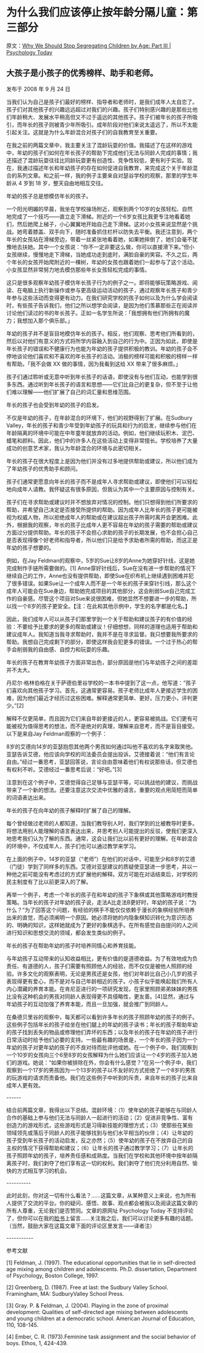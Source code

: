 # 为什么我们应该停止按年龄分隔儿童：第三部分

原文：[Why We Should Stop Segregating Children by Age: Part III | Psychology Today](https://www.psychologytoday.com/us/blog/freedom-learn/200809/why-we-should-stop-segregating-children-age-part-iii)

## 大孩子是小孩子的优秀榜样、助手和老师。

发布于 2008 年 9 月 24 日

当我们认为自己是孩子们最好的榜样、指导者和老师时，是我们成年人太自恋了。孩子们对其他孩子的兴趣远远超过对我们的兴趣。孩子们特别感兴趣的是那些比他们年龄稍大、发展水平稍高但又不过于遥远的其他孩子。孩子们被年长的孩子所吸引，而年长的孩子则被青少年所吸引。成年阶段对他们来说太遥远了，所以不太能引起关注。这就是为什么年龄混合对孩子们的自我教育至关重要。

在我之前的两篇文章中，我主要关注了混龄玩耍的价值。我描述了在这样的游戏中，年幼的孩子们如何在年长孩子的帮助下完成他们无法与同龄人完成的事情；我还描述了混龄玩耍往往比同龄玩耍更有创造性、竞争性较低，更有利于实验。现在，我通过描述年长和年幼孩子的存在如何促进自我教育，来完成这个关于年龄混合的系列文章。和之前一样，我的例子主要来自对瑟谷学校的观察，那里的学生年龄从 4 岁到 18 岁，整天自由地相互交往。

年幼的孩子总是想模仿年长的孩子。

一个阳光明媚的早晨，我坐在学校操场附近，观察到两个10岁的女孩轻松、自然地完成了一个技巧——直立走下滑梯。附近的一个6岁女孩比我更专注地看着她们，然后她爬上梯子，小心翼翼地开始自己走下滑梯。这对小女孩来说显然是个挑战。她弯着膝盖、双手向下，随时准备抓住栏杆以防失去平衡。我还注意到，两个年长的女孩站在滑梯旁边，带着一丝紧张地看着她，如果她摔倒了，她们会毫不犹豫地去扶她。其中一个女孩说：“你不一定非要这么做，你可以直接滑下来。”但小女孩继续，慢慢地走下滑梯，当她成功走到底时，满脸自豪的笑容。不久之后，两个年长的女孩开始爬附近的一棵树，年幼的女孩也跟着她们一起参与了这个活动。小女孩显然非常努力地去模仿那些年长女孩轻松完成的事情。

这只是很多观察年幼孩子模仿年长孩子行为的例子之一。即将能够玩策略游戏、阅读、在电脑上执行新操作或参与更高级运动活动的孩子，通过观察年长孩子和青少年参与这些活动而变得更有动力。在我们研究学校的孩子如何以及为什么学会阅读时，有些孩子告诉我们，他们之所以想学会阅读，是因为他们羡慕那些正在阅读并讨论他们读过的书的年长孩子。正如一名学生所说：「我想拥有他们所拥有的魔力；我想加入那个俱乐部。」

年幼的孩子并不是盲目地模仿年长的孩子。相反，他们观察、思考他们所看到的，然后以对他们有意义的方式将所学内容融入到自己的行为中。正因为如此，即使是年长孩子的错误和不健康行为也能为年幼的孩子提供积极的教训。年幼的孩子会不停地谈论他们喜欢和不喜欢的年长孩子的活动。消极的榜样可能和积极的榜样一样有帮助。「我不会做 XX 做的事情，因为我看到这给 XX 带来了很多麻烦。」

孩子们通过聆听或无意中听到年长孩子的话语，即使没有与他们互动，也能学到很多东西。通过听到年长孩子的语言和思想——它们比自己的更复杂，但不至于让他们难以理解——他们扩展了自己的词汇量和思维范围。

年长的孩子也会受到年幼的孩子的启发。

不仅是年幼的孩子，在年龄混合的环境下，他们的视野得到了扩展。在Sudbury Valley，年长的孩子和青少年受到年幼孩子的玩具和行为的启发，继续参与他们在年龄隔离的环境中可能在中年童年就放弃的活动。例如，他们继续玩积木、泥巴、蜡笔和颜料。因此，他们中的许多人在这些活动上变得非常擅长。学校培养了大量成功的创意艺术家，我认为年龄混合的环境与此密切相关。

年长的孩子在很大程度上是因为他们并没有过多地提供帮助或建议，所以他们成为了年幼孩子的优秀助手和顾问。

孩子们通常更愿意向年长的孩子而不是成年人寻求帮助或建议，即使他们可以轻松地向成年人请教。我怀疑这有很多原因，但我认为其中一个主要原因与控制有关。

孩子们在寻求帮助或建议时并不想放弃对情况的控制。他们只想得到他们所要求的帮助，并希望自己决定是否接受所提供的帮助。因为成年人比年长的孩子更可能被视为权威人物，所以拒绝成年人的帮助或在建议超出孩子所需时离开会更困难。此外，根据我的观察，年长的孩子比成年人更不容易在年幼的孩子需要的帮助或建议方面过分提供帮助。年长的孩子不会担心求助的孩子的长期发展，也不会担心自己是否表现得像个好老师和指导者，所以他们只是给予求助者所需的帮助，而这正是年幼的孩子想要的。

例如，在Jay Feldman的观察中，5岁的Sue让8岁的Anne为她穿好针线，这是她完成制作手链所需要做的。[1] Anne穿好针线后，Sue在没有进一步帮助的情况下继续自己的工作，Anne也没有提供帮助，即使Sue在织布机上继续遇到困难并犯了很多错误。如果Sue让一个成年人而不是一个年长的孩子来穿针引线，那么这个成年人可能会在Sue身边，帮助她完成项目的其他部分，这会削弱Sue自己完成工作的自豪感。尽管这个项目对Sue来说很困难，但她显然不想要进一步的帮助，所以找一个8岁的孩子更安全。【注：在此和其他示例中，学生的名字都是化名。】

因此，我们成年人可以从孩子们那里学到一个关于帮助和建议孩子的有价值的经验：不要给予比要求的更多的帮助或建议！仔细想想，同样的道理也适用于帮助和建议成年人。我知道当我寻求帮助时，我并不是在寻求监督。我只想要我所要求的帮助。我想自己完成剩下的部分，即使这样我会犯更多的错误。一个过于热心的帮手会削弱我的自由感、自控力和玩耍的乐趣。

年长的孩子在教育年幼孩子方面非常出色，部分原因是他们与年幼孩子之间的差距并不太大。

丹尼尔·格林伯格在关于萨德伯里谷学校的一本书中提到了这一点，他写道：“孩子们喜欢向其他孩子学习。首先，这通常更容易。孩子老师比成年人更接近学生的困难，因为他们最近才经历过这些困难。解释通常更简单、更好。压力更小，评判更少。”[2]

解释不仅更简单，而且因为它们来自年龄更接近的人，更容易被挑战。它们更有可能被视为值得思考的想法，而不是绝对的真理，理解来自思考，而不是盲目接受。以下是来自Jay Feldman观察的一个例子：

8岁的艾德向14岁的亚瑟抱怨其他两个男孩如何通过叫他不喜欢的名字来取笑他。亚瑟告诉艾德，他应该向学校的司法委员会提出投诉。艾德接着说：“他们有言论自由。”经过一番思考，亚瑟回答说，言论自由意味着他们有权说那些话，但艾德也有权利不听。艾德经过一番思考后说：“好吧。”[3]

注意到在这个例子中，艾德觉得自己足够与亚瑟平等，可以挑战他的建议，而挑战带来了一个新的想法。还要注意这次交流中优雅的语言。重要的观点用简短而简单的词语表达出来。

年长的孩子在向年幼的孩子解释时扩展了自己的理解。

每个曾经做过老师的人都知道，当我们教导别人时，我们学到的比被教导时更多。将想法用别人能理解的语言表达出来，并思考别人可能提出的反驳，使我们更深入地思考我们认为了解的东西。通常，这会让我们比以前有更好的理解。在年龄混合的环境中，不仅成年人，孩子们也可以通过教学来学习。

在上面的例子中，14岁的亚瑟（“老师”）在他们的对话中，可能至少和8岁的艾德（门徒）学到了同样多的东西。艾德对亚瑟建议的质疑使亚瑟进一步思考，并以一种他之前可能没有考虑过的方式扩展他的解释。双方可能在对话结束后，对学校的民主制度有了比以前更深入的了解。

再举一个例子，考虑一个年长的孩子在和年幼的孩子下象棋或其他策略游戏时教授策略。当年长的孩子对年幼的孩子说，走法A比走法B更好时，年幼的孩子说：“为什么？”为了回答这个问题，有经验的棋手不能仅仅依赖于漫长的象棋经验所培养出来的直觉，而必须阐明一个原因。她必须将她的内隐象棋知识转化为意识形态的、明确的知识，这样她就成为了更好的象棋选手。在所有感觉自由提问的人之间进行知识和思想交流的领域，都会发生类似的例子。

年长的孩子在帮助年幼的孩子时培养同情心和养育技能。

与年幼孩子互动带来的认知收益相比，更有价值的是道德收益。为了有效地成为负责任、有道德的人，孩子们需要有照顾他人的经验，而不仅仅是被他人照顾的经验。许多文化的观察表明，无论是男孩还是女孩，他们对年龄比自己小几岁的孩子表现得更有爱心，而不是对与自己年龄相近的孩子。小孩子似乎能唤起我们所有人内心潜藏的养育本能。在肯尼亚进行的一项研究发现，在家里照顾弟弟妹妹的男孩比没有这种机会的男孩对同龄人表现得更不具侵略性，更友善。[4]显然，通过与年幼孩子的互动加强了养育本能，而且一旦加强，就会推广到同龄人。

在桑德贝里谷的观察中，每天都可以看到许多年长的孩子照顾年幼的孩子的例子。这些例子包括年长的孩子给坐在他们腿上的年幼的孩子读书；年长的孩子帮助年幼的孩子找到丢失的物品或修理他们弄坏的东西；以及年长的孩子在年幼的孩子进行日常活动时给予他们必要的支持。一些最有趣的场景是，一个年长的孩子因为一个年幼的孩子对更年幼的孩子的不良对待而批评他或她。在一个例子中，我们观察到一个10岁的女孩向三个6至8岁的女孩解释为什么她们应该让一个4岁的孩子加入她们的游戏。她说：“如果你被排除在外，你会有什么感觉？”在另一个例子中，我们观察到一个17岁的男孩因为一个13岁的孩子以不友好的方式拒绝了一个8岁的男孩的玩游戏的请求而责备他。我们在这些例子中听到的斥责，来自年长的孩子比来自成年人更有效。

\------

结合前两篇文章，我得出以下总结。混龄环境：（1）使年幼的孩子能够在与同龄人合作的基础上参与他们无法与同龄人一起进行的活动；（2）促进非竞争性、富有创造力的游戏形式，这些游戏形式是习得新技能的理想方式；（3）使那些在某些领域领先或落后于同龄人的孩子能够找到与他们水平相当的伙伴；（4）让年幼的孩子受到年长孩子的活动启发，反之亦然；（5）使年幼的孩子在不放弃自己的自主权的情况下获得帮助和建议；（6）让年长的孩子通过教学学习；（7）让年长的孩子照顾年幼的孩子，培养责任感和成熟度。当我们在学校和其他环境中按年龄隔离孩子时，我们剥夺了他们享有这一切的权利。我们剥夺了他们充分利用自然、愉快的方式相互学习的机会。

\----------

此时此刻，你对这一切有什么看法？……这篇文章，从某种意义上来说，也为所有人提供了交流的平台。你的疑问、感悟、故事、观点都会被我以及阅读这篇文章的所有人尊重，无论我们是否赞同。文章的原网址 Psychology Today 不支持评论了，但你可以在我的[脸书](https://www.facebook.com/peter.gray.3572)上留言……关注我之后，我们可以讨论更多有趣的话题。（当然，鼓励大家在这篇文章下面的评论区里发言——译者注）

\-----------

参考文献

[1] Feldman, J. (1997). The educational opportunities that lie in self-directed age mixing among children and adolescents. Ph.D. dissertation, Department of Psychology, Boston College, 1997.

[2] Greenberg, D. (1987). Free at last: the Sudbury Valley School. Framingham, MA: SudburyValley School Press.

[3] Gray. P. & Feldman, J. (2004). Playing in the zone of proximal development: Qualities of self-directed age mixing between adolescents and young children at a democratic school. American Journal of Education, 110, 108-145.

[4] Ember, C. R. (1973).Feminine task assignment and the social behavior of boys. Ethos, 1, 424-439.